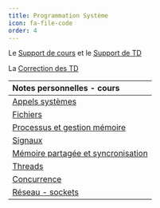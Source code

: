 ```yaml
---
title: Programmation Système 
icon: fa-file-code
order: 4
---
```


Le [Support de cours](http://mfaverge.vvv.enseirb-matmeca.fr/pg204/) et le
[Support de TD](http://mfaverge.vvv.enseirb-matmeca.fr/pg204/)

La [Correction des TD]()

| Notes personnelles - cours           | 
| :--                                  | 
| [Appels systèmes]                    | 
| [Fichiers]                           | 
| [Processus et gestion mémoire]       | 
| [Signaux]                            | 
| [Mémoire partagée et syncronisation] | 
| [Threads]                            | 
| [Concurrence]                        | 
| [Réseau - sockets]                   | 

[Appels systèmes]:/assets/md/prog_sys/1
[Fichiers]:/assets/md/prog_sys/2
[Processus et gestion mémoire]:/assets/md/prog_sys/3
[Signaux]:/assets/md/prog_sys/4
[Mémoire partagée et syncronisation]:/assets/md/prog_sys/5 
[Threads]:/assets/md/prog_sys/6
[Concurrence]: /assets/md/prog_sys/7
[Réseau - sockets]:/assets/md/prog_sys/8
